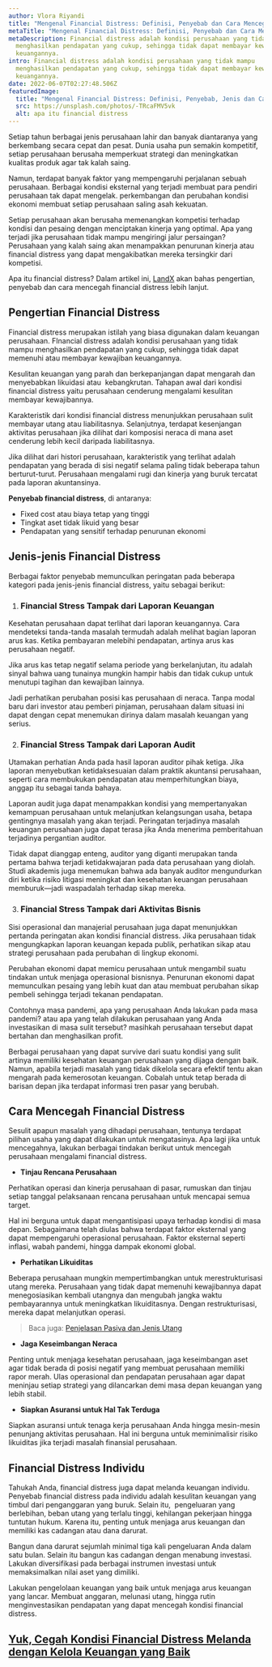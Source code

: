 ```yaml
---
author: Vlora Riyandi
title: "Mengenal Financial Distress: Definisi, Penyebab dan Cara Mencegah"
metaTitle: "Mengenal Financial Distress: Definisi, Penyebab dan Cara Mencegah"
metaDescription: Financial distress adalah kondisi perusahaan yang tidak mampu
  menghasilkan pendapatan yang cukup, sehingga tidak dapat membayar kewajiban
  keuangannya.
intro: Financial distress adalah kondisi perusahaan yang tidak mampu
  menghasilkan pendapatan yang cukup, sehingga tidak dapat membayar kewajiban
  keuangannya.
date: 2022-06-07T02:27:48.506Z
featuredImage:
  title: "Mengenal Financial Distress: Definisi, Penyebab, Jenis dan Cara Mencegah"
  src: https://unsplash.com/photos/-TRcaFMV5vk
  alt: apa itu financial distress
---
```

Setiap tahun berbagai jenis perusahaan lahir dan banyak diantaranya yang berkembang secara cepat dan pesat. Dunia usaha pun semakin kompetitif, setiap perusahaan berusaha memperkuat strategi dan meningkatkan kualitas produk agar tak kalah saing.

Namun, terdapat banyak faktor yang mempengaruhi perjalanan sebuah perusahaan. Berbagai kondisi eksternal yang terjadi membuat para pendiri perusahaan tak dapat mengelak. perkembangan dan perubahan kondisi ekonomi membuat setiap perusahaan saling asah kekuatan.

Setiap perusahaan akan berusaha memenangkan kompetisi terhadap kondisi dan pesaing dengan menciptakan kinerja yang optimal. Apa yang terjadi jika perusahaan tidak mampu mengiringi jalur persaingan? Perusahaan yang kalah saing akan menampakkan penurunan kinerja atau financial distress yang dapat mengakibatkan mereka tersingkir dari kompetisi.

Apa itu financial distress? Dalam artikel ini, [LandX](https://landx.id/) akan bahas pengertian, penyebab dan cara mencegah financial distress lebih lanjut.

## Pengertian Financial Distress

Financial distress merupakan istilah yang biasa digunakan dalam keuangan perusahaan. FInancial distress adalah kondisi perusahaan yang tidak mampu menghasilkan pendapatan yang cukup, sehingga tidak dapat memenuhi atau membayar kewajiban keuangannya.

Kesulitan keuangan yang parah dan berkepanjangan dapat mengarah dan menyebabkan likuidasi atau  kebangkrutan. Tahapan awal dari kondisi financial distress yaitu perusahaan cenderung mengalami kesulitan membayar kewajibannya.

Karakteristik dari kondisi financial distress menunjukkan perusahaan sulit membayar utang atau liabilitasnya. Selanjutnya, terdapat kesenjangan aktivitas perusahaan jika dilihat dari komposisi neraca di mana aset cenderung lebih kecil daripada liabilitasnya.

Jika dilihat dari histori perusahaan, karakteristik yang terlihat adalah pendapatan yang berada di sisi negatif selama paling tidak beberapa tahun berturut-turut. Perusahaan mengalami rugi dan kinerja yang buruk tercatat pada laporan akuntansinya.

**Penyebab financial distress**, di antaranya:

* Fixed cost atau biaya tetap yang tinggi
* Tingkat aset tidak likuid yang besar 
* Pendapatan yang sensitif terhadap penurunan ekonomi

## Jenis-jenis Financial Distress

Berbagai faktor penyebab memunculkan peringatan pada beberapa kategori pada jenis-jenis financial distress, yaitu sebagai berikut:

1. ### **Financial Stress Tampak dari Laporan Keuangan**

Kesehatan perusahaan dapat terlihat dari laporan keuangannya. Cara mendeteksi tanda-tanda masalah termudah adalah melihat bagian laporan arus kas. Ketika pembayaran melebihi pendapatan, artinya arus kas perusahaan negatif. 

Jika arus kas tetap negatif selama periode yang berkelanjutan, itu adalah sinyal bahwa uang tunainya mungkin hampir habis dan tidak cukup untuk menutupi tagihan dan kewajiban lainnya. 

Jadi perhatikan perubahan posisi kas perusahaan di neraca. Tanpa modal baru dari investor atau pemberi pinjaman, perusahaan dalam situasi ini dapat dengan cepat menemukan dirinya dalam masalah keuangan yang serius.

2. ### **Financial Stress Tampak dari Laporan Audit**

Utamakan perhatian Anda pada hasil laporan auditor pihak ketiga. Jika laporan menyebutkan ketidaksesuaian dalam praktik akuntansi perusahaan, seperti cara membukukan pendapatan atau memperhitungkan biaya, anggap itu sebagai tanda bahaya.

Laporan audit juga dapat menampakkan kondisi yang mempertanyakan kemampuan perusahaan untuk melanjutkan kelangsungan usaha, betapa gentingnya masalah yang akan terjadi. Peringatan terjadinya masalah keuangan perusahaan juga dapat terasa jika Anda menerima pemberitahuan terjadinya pergantian auditor.

Tidak dapat dianggap enteng, auditor yang diganti merupakan tanda pertama bahwa terjadi ketidakwajaran pada data perusahaan yang diolah. Studi akademis juga menemukan bahwa ada banyak auditor mengundurkan diri ketika risiko litigasi meningkat dan kesehatan keuangan perusahaan memburuk—jadi waspadalah terhadap sikap mereka.

3. ### Financial Stress Tampak dari Aktivitas Bisnis

Sisi operasional dan manajerial perusahaan juga dapat menunjukkan pertanda peringatan akan kondisi financial distress. Jika perusahaan tidak mengungkapkan laporan keuangan kepada publik, perhatikan sikap atau strategi perusahaan pada perubahan di lingkup ekonomi. 

Perubahan ekonomi dapat memicu perusahaan untuk mengambil suatu tindakan untuk menjaga operasional bisnisnya. Penurunan ekonomi dapat memunculkan pesaing yang lebih kuat dan atau membuat perubahan sikap pembeli sehingga terjadi tekanan pendapatan. 

Contohnya masa pandemi, apa yang perusahaan Anda lakukan pada masa pandemi? atau apa yang telah dilakukan perusahaan yang Anda investasikan di masa sulit tersebut? masihkah perusahaan tersebut dapat bertahan dan menghasilkan profit. 

Berbagai perusahaan yang dapat survive dari suatu kondisi yang sulit artinya memiliki kesehatan keuangan perusahaan yang dijaga dengan baik. Namun, apabila terjadi masalah yang tidak dikelola secara efektif tentu akan mengarah pada kemerosotan keuangan. Cobalah untuk tetap berada di barisan depan jika terdapat informasi tren pasar yang berubah.

## Cara Mencegah Financial Distress

Sesulit apapun masalah yang dihadapi perusahaan, tentunya terdapat pilihan usaha yang dapat dilakukan untuk mengatasinya. Apa lagi jika untuk mencegahnya, lakukan berbagai tindakan berikut untuk mencegah perusahaan mengalami financial distress.

* **Tinjau Rencana Perusahaan**

Perhatikan operasi dan kinerja perusahaan di pasar, rumuskan dan tinjau setiap tanggal pelaksanaan rencana perusahaan untuk mencapai semua target.

Hal ini berguna untuk dapat mengantisipasi upaya terhadap kondisi di masa depan. Sebagaimana telah diulas bahwa terdapat faktor eksternal yang dapat mempengaruhi operasional perusahaan. Faktor eksternal seperti inflasi, wabah pandemi, hingga dampak ekonomi global.

* **Perhatikan Likuiditas** 

Beberapa perusahaan mungkin mempertimbangkan untuk merestrukturisasi utang mereka. Perusahaan yang tidak dapat memenuhi kewajibannya dapat menegosiasikan kembali utangnya dan mengubah jangka waktu pembayarannya untuk meningkatkan likuiditasnya. Dengan restrukturisasi, mereka dapat melanjutkan operasi.

> Baca juga: [Penjelasan Pasiva dan Jenis Utang](https://landx.id/blog/pasiva-adalah-utang-ini-penjelasan-lengkapnya/?utm_source=artikel&utm_medium=blog&utm_campaign=financialdistress)

* **Jaga Keseimbangan Neraca**

Penting untuk menjaga kesehatan perusahaan, jaga keseimbangan aset agar tidak berada di posisi negatif yang membuat perusahaan memiliki rapor merah. Ulas operasional dan pendapatan perusahaan agar dapat meninjau setiap strategi yang dilancarkan demi masa depan keuangan yang lebih stabil.

* **Siapkan Asuransi untuk Hal Tak Terduga**

Siapkan asuransi untuk tenaga kerja perusahaan Anda hingga mesin-mesin penunjang aktivitas perusahaan. Hal ini berguna untuk meminimalisir risiko likuiditas jika terjadi masalah finansial perusahaan.

## Financial Distress Individu

Tahukah Anda, financial distress juga dapat melanda keuangan individu. Penyebab financial distress pada individu adalah kesulitan keuangan yang timbul dari penganggaran yang buruk. Selain itu,  pengeluaran yang berlebihan, beban utang yang terlalu tinggi, kehilangan pekerjaan hingga tuntutan hukum. Karena itu, penting untuk menjaga arus keuangan dan memiliki kas cadangan atau dana darurat.

Bangun dana darurat sejumlah minimal tiga kali pengeluaran Anda dalam satu bulan. Selain itu bangun kas cadangan dengan menabung investasi. Lakukan diversifikasi pada berbagai instrumen investasi untuk memaksimalkan nilai aset yang dimiliki.

Lakukan pengelolaan keuangan yang baik untuk menjaga arus keuangan yang lancar. Membuat anggaran, melunasi utang, hingga rutin menginvestasikan pendapatan yang dapat mencegah kondisi financial distress.

## [Yuk, Cegah Kondisi Financial Distress Melanda dengan Kelola Keuangan yang Baik](https://landx.id/)